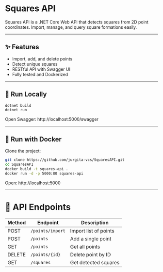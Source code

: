 # Squares API

Squares API is a .NET Core Web API that detects squares from 2D point coordinates. Import, manage, and query square formations easily.

---

## ✨ Features
- Import, add, and delete points
- Detect unique squares
- RESTful API with Swagger UI
- Fully tested and Dockerized

---

## 🚀 Run Locally

```bash
dotnet build
dotnet run
```
Open Swagger: http://localhost:5000/swagger

---

## 🐳 Run with Docker

Clone the project:

```bash
git clone https://github.com/jurgita-vcs/SquaresAPI.git
cd SquaresAPI
docker build -t squares-api .
docker run -d -p 5000:80 squares-api
```
Open: http://localhost:5000

---

# 📌 API Endpoints
| Method | Endpoint         | Description           |
|--------|------------------|-----------------------|
| POST   | `/points/import` | Import list of points |
| POST   | `/points`        | Add a single point    |
| GET    | `/points`        | Get all points        |
| DELETE | `/points/{id}`   | Delete point by ID    |
| GET    | `/squares`       | Get detected squares  |


